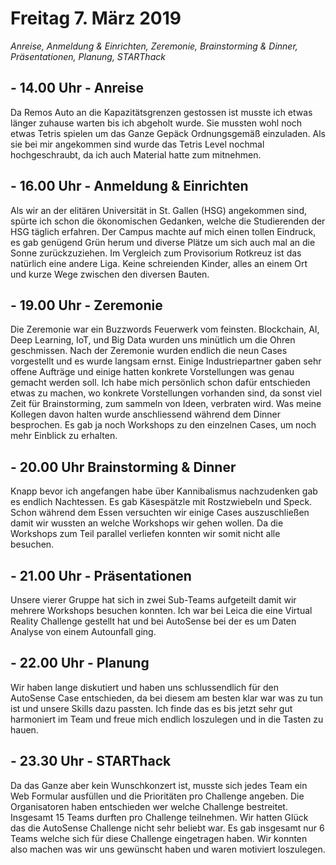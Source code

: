# Freitag 7. März 2019

*Anreise, Anmeldung & Einrichten, Zeremonie, Brainstorming & Dinner, Präsentationen, Planung, STARThack*

## - 14.00 Uhr - Anreise

Da Remos Auto an die Kapazitätsgrenzen gestossen ist musste ich etwas länger zuhause warten bis ich
abgeholt wurde. Sie mussten wohl noch etwas Tetris spielen um das Ganze Gepäck Ordnungsgemäß einzuladen. Als sie bei mir
angekommen sind wurde das Tetris Level nochmal hochgeschraubt, da ich auch Material hatte zum mitnehmen.

## - 16.00 Uhr - Anmeldung & Einrichten

Als wir an der elitären Universität in St. Gallen (HSG) angekommen sind, spürte ich schon die ökonomischen Gedanken, welche die
Studierenden der HSG täglich erfahren. Der Campus machte auf mich einen tollen Eindruck, es gab genügend Grün herum und
diverse Plätze um sich auch mal an die Sonne zurückzuziehen. Im Vergleich zum Provisorium Rotkreuz ist das natürlich
eine andere Liga. Keine schreienden Kinder, alles an einem Ort und kurze Wege zwischen den diversen Bauten.

## - 19.00 Uhr - Zeremonie

Die Zeremonie war ein Buzzwords Feuerwerk vom feinsten. Blockchain, AI, Deep Learning, IoT, und Big Data wurden
uns minütlich um die Ohren geschmissen. Nach der Zeremonie wurden endlich die neun Cases vorgestellt und es wurde
langsam ernst. Einige Industriepartner gaben sehr offene Aufträge und einige hatten konkrete Vorstellungen was genau
gemacht werden soll. Ich habe mich persönlich schon dafür entschieden etwas zu machen, wo konkrete Vorstellungen
vorhanden sind, da sonst viel Zeit für Brainstorming, zum sammeln von Ideen, verbraten wird.
Was meine Kollegen davon halten wurde anschliessend während dem Dinner besprochen. Es gab ja noch Workshops zu den
einzelnen Cases, um noch mehr Einblick zu erhalten.

## - 20.00 Uhr Brainstorming & Dinner

Knapp bevor ich angefangen habe über Kannibalismus nachzudenken gab es endlich Nachtessen. Es gab Käsespätzle mit
Rostzwiebeln und Speck. Schon während dem Essen versuchten wir einige Cases auszuschließen damit wir wussten an welche
Workshops wir gehen wollen. Da die Workshops zum Teil parallel verliefen konnten wir somit nicht alle besuchen.

## - 21.00 Uhr - Präsentationen

Unsere vierer Gruppe hat sich in zwei Sub-Teams aufgeteilt damit wir mehrere Workshops besuchen konnten. Ich war bei
Leica die eine Virtual Reality Challenge gestellt hat und bei AutoSense bei der es um Daten Analyse von einem Autounfall
ging.

## - 22.00 Uhr - Planung

Wir haben lange diskutiert und haben uns schlussendlich für den AutoSense Case entschieden, da bei diesem am besten klar
war was zu tun ist und unsere Skills dazu passten. Ich finde das es bis jetzt sehr gut harmoniert im Team und freue mich
endlich loszulegen und in die Tasten zu hauen.

## - 23.30 Uhr - STARThack

Da das Ganze aber kein Wunschkonzert ist, musste sich jedes Team ein Web Formular ausfüllen und die Prioritäten pro
Challenge angeben. Die Organisatoren haben entschieden wer welche Challenge bestreitet.
Insgesamt 15 Teams durften pro Challenge teilnehmen. Wir hatten Glück das die AutoSense Challenge nicht sehr beliebt war.
Es gab insgesamt nur 6 Teams welche sich für diese Challenge eingetragen haben. Wir konnten also machen was wir uns
gewünscht haben und waren motiviert loszulegen.
